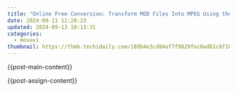 ```yaml
---
title: "Online Free Conversion: Transform MOD Files Into MPEG Using the Movavi Tool"
date: 2024-09-11 11:28:23
updated: 2024-09-13 10:13:31
categories:
  - movavi
thumbnail: https://thmb.techidaily.com/189b4e3cd84ef7f9829fec0ad61c8f163a696d8c84a7394663cf2c5a8a40dbef.jpg
---
```


{{post-main-content}}

<ins class="adsbygoogle"
     style="display:block"
     data-ad-format="autorelaxed"
     data-ad-client="ca-pub-7571918770474297"
     data-ad-slot="1223367746"></ins>

{{post-assign-content}}

<ins class="adsbygoogle"
     style="display:block"
     data-ad-client="ca-pub-7571918770474297"
     data-ad-slot="8358498916"
     data-ad-format="auto"
     data-full-width-responsive="true"></ins>

